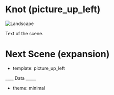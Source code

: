 Knot (picture_up_left)
======================

![Landscape](../templates/basic/images/landscape.svg)

Text of the scene.

Next Scene (expansion)
======================

* template: picture_up_left

____ Data _____
* theme: minimal